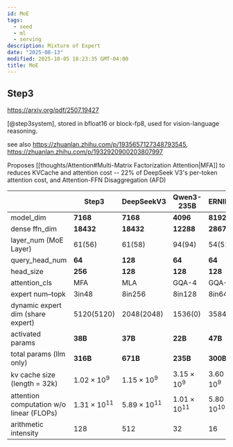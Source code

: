 ```yaml
---
id: MoE
tags:
  - seed
  - ml
  - serving
description: Mixture of Expert
date: "2025-08-13"
modified: 2025-10-05 18:23:35 GMT-04:00
title: MoE
---
```


## Step3

https://arxiv.org/pdf/2507.19427

[@step3system], stored in bfloat16 or block-fp8, used for vision-language reasoning.

see also https://zhuanlan.zhihu.com/p/1935657127348793545, https://zhuanlan.zhihu.com/p/1932920900203807997

Proposes [[thoughts/Attention#Multi-Matrix Factorization Attention|MFA]] to reduces KVCache and attention cost -- 22% of DeepSeek V3's per-token attention cost, and Attention-FFN Disaggregation (AFD)

|                                          | Step3                | DeepSeekV3           | Qwen3-235B           | ERNIE4.5             | Qwen3 32B            |
| ---------------------------------------- | -------------------- | -------------------- | -------------------- | -------------------- | -------------------- |
| model_dim                                | $\mathbf{7168}$      | $\mathbf{7168}$      | $\mathbf{4096}$      | $\mathbf{8192}$      | $\mathbf{5120}$      |
| dense ffn_dim                            | $\mathbf{18432}$     | $\mathbf{18432}$     | $\mathbf{12288}$     | $\mathbf{28672}$     | $\mathbf{25600}$     |
| layer_num (MoE Layer)                    | $61(56)$             | $61(58)$             | $94(94)$             | $54(51)$             | $64$                 |
| query_head_num                           | $\mathbf{64}$        | $\mathbf{128}$       | $\mathbf{64}$        | $\mathbf{64}$        | $\mathbf{64}$        |
| head_size                                | $\mathbf{256}$       | $\mathbf{128}$       | $\mathbf{128}$       | $\mathbf{128}$       | $\mathbf{128}$       |
| attention_cls                            | MFA                  | MLA                  | GQA-4                | GQA-8                | GQA-8                |
| expert num–topk                          | $3\mathrm{in}48$     | $8\mathrm{in}256$    | $8\mathrm{in}128$    | $8\mathrm{in}64$     | $8\mathrm{in}64$     |
| dynamic expert dim (share expert)        | $5120(5120)$         | $2048(2048)$         | $1536(0)$            | $3584(0)$            | —                    |
| activated params                         | $\mathbf{38B}$       | $\mathbf{37B}$       | $\mathbf{22B}$       | $\mathbf{47B}$       | $\mathbf{32B}$       |
| total params (llm only)                  | $\mathbf{316B}$      | $\mathbf{671B}$      | $\mathbf{235B}$      | $\mathbf{300B}$      | —                    |
| kv cache size (length = 32k)             | $1.02\times 10^9$    | $1.15\times 10^9$    | $3.15\times 10^9$    | $3.60\times 10^9$    | $4.30\times 10^9$    |
| attention computation w/o linear (FLOPs) | $1.31\times 10^{11}$ | $5.89\times 10^{11}$ | $1.01\times 10^{11}$ | $5.80\times 10^{10}$ | $6.87\times 10^{10}$ |
| arithmetic intensity                     | $128$                | $512$                | $32$                 | $16$                 | $16$                 |

